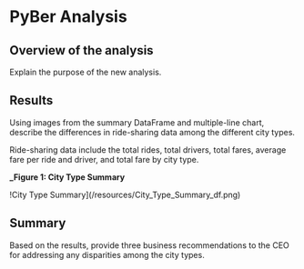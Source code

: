 # PyBer Analysis

## Overview of the analysis
Explain the purpose of the new analysis.


## Results
Using images from the summary DataFrame and multiple-line chart, describe the differences in ride-sharing data among the different city types.

Ride-sharing data include the total rides, total drivers, total fares, average fare per ride and driver, and total fare by city type.

**_Figure 1: City Type Summary**

!City Type Summary](/resources/City_Type_Summary_df.png)




## Summary
Based on the results, provide three business recommendations to the CEO for addressing any disparities among the city types.

